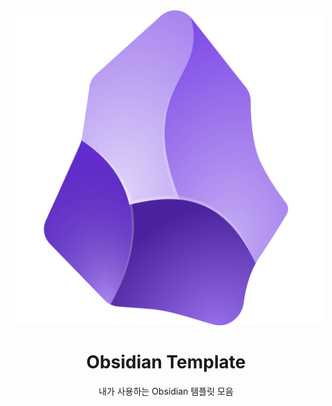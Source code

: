 <div align="center">
    <img alt="logo" src="./logo.png" />
    <h1>Obsidian Template</h1>
    <p>내가 사용하는 Obsidian 템플릿 모음</p>
</div>
